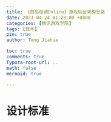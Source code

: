 ```yaml
---
title: 《孤岛惊魂Online》游戏后台架构思路
date: 2021-04-24 01:28:00 +0800
categories: [腾讯游戏学院]
tags: [技术]
pin: true
author: Tang Jiahua

toc: true
comments: true
Typora-root-url: ..
math: false
mermaid: true

---
```


# 设计标准